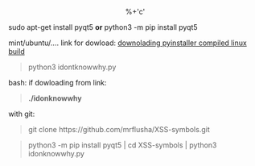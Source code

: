 <p align='center'>%+'c'</p>


sudo apt-get install pyqt5 <b>or</b> python3 -m pip install pyqt5


mint/ubuntu/....
link for dowload:
<a href="https://cloud.mail.ru/public/GofN/anQVhRu6b">downolading pyinstaller compiled linux build</a>
<blockquote>python3 idontknowwhy.py</blockquote> 
bash:
if dowloading from link: 

<blockquote>
<b>./idonknowwhy</b>
</blockquote>

with git:
<blockquote>git clone https://github.com/mrflusha/XSS-symbols.git</blockquote>
<blockquote>python3 -m pip install pyqt5 | cd XSS-symbols | python3 idonknowwhy.py</blockquote>




